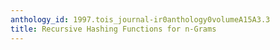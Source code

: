 ```yaml
---
anthology_id: 1997.tois_journal-ir0anthology0volumeA15A3.3
title: Recursive Hashing Functions for n-Grams
---
```

